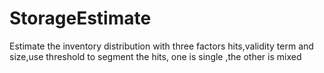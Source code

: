 # StorageEstimate
Estimate the  inventory distribution  with three factors hits,validity term and size,use  threshold to segment the hits, one is single ,the other is mixed
